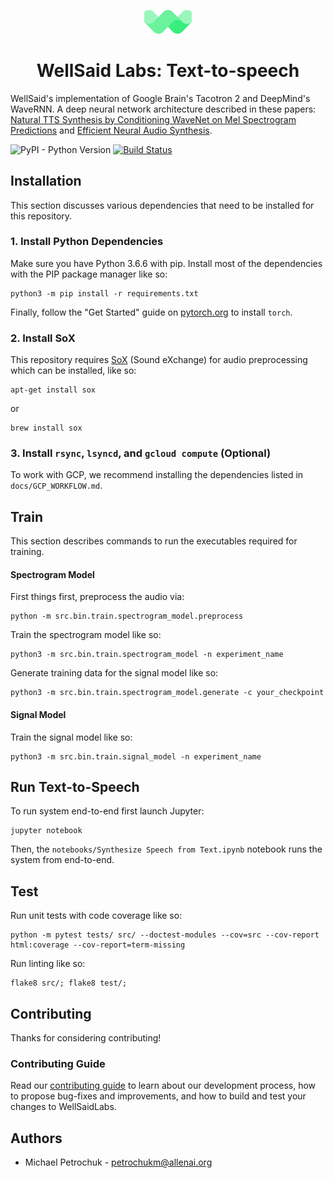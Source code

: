 
<p align="center"><img width="15%" src="logo.png" /></p>

<h1 align="center">WellSaid Labs: Text-to-speech</h3>

WellSaid's implementation of Google Brain's Tacotron 2 and DeepMind's WaveRNN. A deep neural network
architecture described in these papers:
[Natural TTS Synthesis by Conditioning WaveNet on Mel Spectrogram Predictions](https://arxiv.org/pdf/1712.05884.pdf) and [Efficient Neural Audio Synthesis](https://arxiv.org/abs/1802.08435).

![PyPI - Python Version](https://img.shields.io/badge/python-3.6-blue.svg)
[![Build Status](https://travis-ci.com/AI2Incubator/WellSaidLabs.svg?token=xKbC739Gn2ssU4AStE7z&branch=master)](https://travis-ci.com/AI2Incubator/WellSaidLabs)

## Installation

This section discusses various dependencies that need to be installed for this repository.

### 1. Install Python Dependencies

Make sure you have Python 3.6.6 with pip. Install most of the dependencies with the PIP package
manager like so:

    python3 -m pip install -r requirements.txt

Finally, follow the "Get Started" guide on [pytorch.org](pytorch.org) to install ``torch``.

### 2. Install SoX

This repository requires [SoX](http://sox.sourceforge.net/) (Sound eXchange) for audio preprocessing
which can be installed, like so:

    apt-get install sox

or

    brew install sox

### 3. Install ``rsync``, ``lsyncd``, and ``gcloud compute`` (Optional)

To work with GCP, we recommend installing the dependencies listed in ``docs/GCP_WORKFLOW.md``.

## Train

This section describes commands to run the executables required for training.

#### Spectrogram Model

First things first, preprocess the audio via:

    python -m src.bin.train.spectrogram_model.preprocess

Train the spectrogram model like so:

    python3 -m src.bin.train.spectrogram_model -n experiment_name

Generate training data for the signal model like so:

    python3 -m src.bin.train.spectrogram_model.generate -c your_checkpoint

#### Signal Model

Train the signal model like so:

    python3 -m src.bin.train.signal_model -n experiment_name

## Run Text-to-Speech

To run system end-to-end first launch Jupyter:

    jupyter notebook

Then, the ``notebooks/Synthesize Speech from Text.ipynb`` notebook runs the system from end-to-end.

## Test

Run unit tests with code coverage like so:

    python -m pytest tests/ src/ --doctest-modules --cov=src --cov-report html:coverage --cov-report=term-missing

Run linting like so:

    flake8 src/; flake8 test/;

## Contributing

Thanks for considering contributing!

### Contributing Guide

Read our
[contributing guide](https://github.com/AI2Incubator/WellSaidLabs/blob/master/docs/CONTRIBUTING.md)
to learn about our development process, how to propose bug-fixes and improvements, and how to build
and test your changes to WellSaidLabs.

## Authors

* Michael Petrochuk - petrochukm@allenai.org
